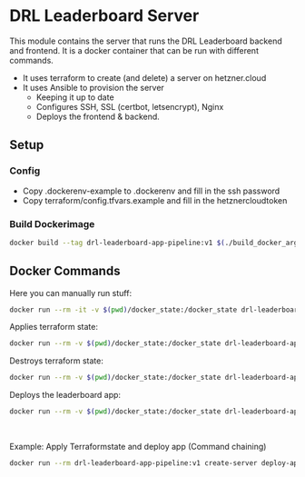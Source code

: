 # DRL Leaderboard Server
This module contains the server that runs the DRL Leaderboard backend and frontend. It is a docker container that can be run with different commands.
* It uses terraform to create (and delete) a server on hetzner.cloud
* It uses Ansible to provision the server
  * Keeping it up to date
  * Configures SSH, SSL (certbot, letsencrypt), Nginx
  * Deploys the frontend & backend.
  
## Setup

### Config
- Copy .dockerenv-example to .dockerenv and fill in the ssh password
- Copy terraform/config.tfvars.example and fill in the hetznercloudtoken

### Build Dockerimage
```bash
docker build --tag drl-leaderboard-app-pipeline:v1 $(./build_docker_args.sh) .
```

## Docker Commands
Here you can manually run stuff:
```bash
docker run --rm -it -v $(pwd)/docker_state:/docker_state drl-leaderboard-app-pipeline:v1 bash
```
Applies terraform state:
```bash
docker run --rm -v $(pwd)/docker_state:/docker_state drl-leaderboard-app-pipeline:v1 create-server
```
Destroys terraform state:
```bash
docker run --rm -v $(pwd)/docker_state:/docker_state drl-leaderboard-app-pipeline:v1 destroy-server
```
Deploys the leaderboard app:
```bash
docker run --rm -v $(pwd)/docker_state:/docker_state drl-leaderboard-app-pipeline:v1 deploy-app
```
<br/>

Example: Apply Terraformstate and deploy app (Command chaining)
```bash
docker run --rm drl-leaderboard-app-pipeline:v1 create-server deploy-app
```
